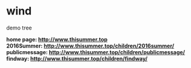 # wind
demo tree

<strong>home page: http://www.thisummer.top</strong><br />
<strong>2016Summer: http://www.thisummer.top/children/2016summer/</strong><br />
<strong>publicmessage: http://www.thisummer.top/children/publicmessage/</strong><br />
<strong>findway: http://www.thisummer.top/children/findway/</strong><br />
